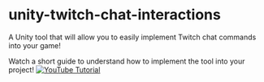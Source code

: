 # unity-twitch-chat-interactions
A Unity tool that will allow you to easily implement Twitch chat commands into your game!

Watch a short guide to understand how to implement the tool into your project!
[![YouTube Tutorial](https://img.youtube.com/vi/91okIXq-hO0/0.jpg)](https://www.youtube.com/watch?v=91okIXq-hO0)
